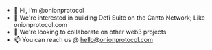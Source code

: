 - 👋 Hi, I’m @onionprotocol
- 👀 We're interested in building Defi Suite on the Canto Network; Like onionprotocol.com
- 💞️ We're looking to collaborate on other web3 projects
- 📫 You can reach us @ hello@onionprotocol.com

<!---
onionprotocol/onionprotocol is a ✨ special ✨ repository because its `README.md` (this file) appears on your GitHub profile.
You can click the Preview link to take a look at your changes.
--->
